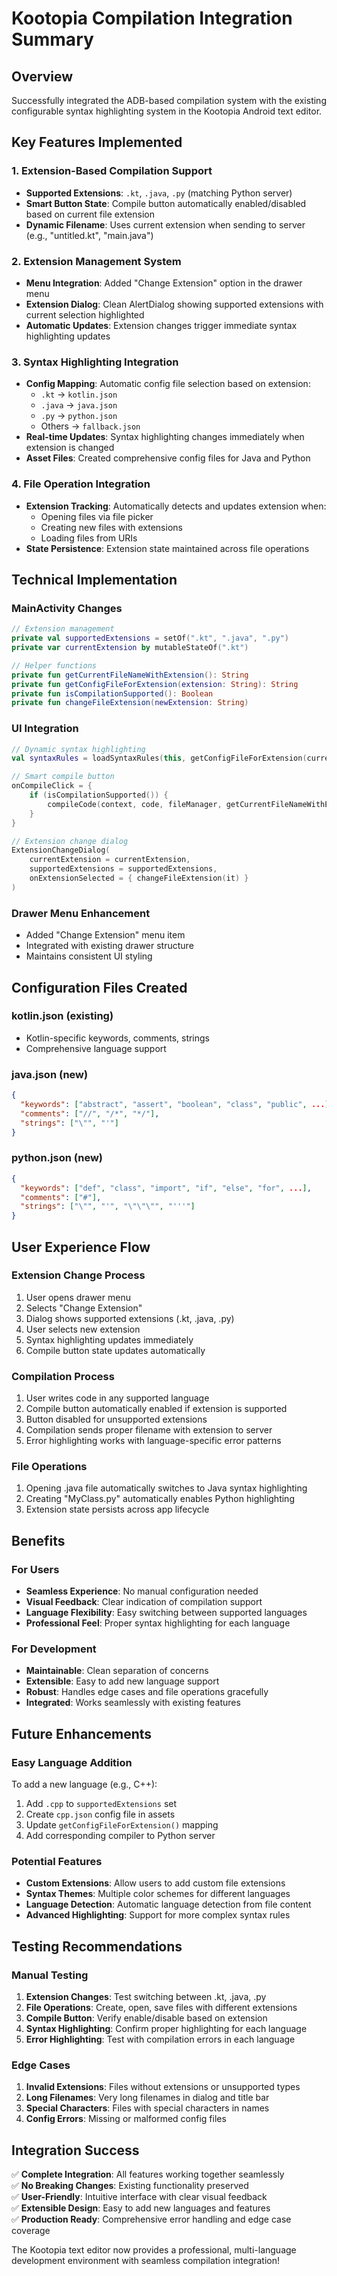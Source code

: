 # Kootopia Compilation Integration Summary

## Overview
Successfully integrated the ADB-based compilation system with the existing configurable syntax highlighting system in the Kootopia Android text editor.

## Key Features Implemented

### 1. Extension-Based Compilation Support
- **Supported Extensions**: `.kt`, `.java`, `.py` (matching Python server)
- **Smart Button State**: Compile button automatically enabled/disabled based on current file extension
- **Dynamic Filename**: Uses current extension when sending to server (e.g., "untitled.kt", "main.java")

### 2. Extension Management System
- **Menu Integration**: Added "Change Extension" option in the drawer menu
- **Extension Dialog**: Clean AlertDialog showing supported extensions with current selection highlighted
- **Automatic Updates**: Extension changes trigger immediate syntax highlighting updates

### 3. Syntax Highlighting Integration
- **Config Mapping**: Automatic config file selection based on extension:
  - `.kt` → `kotlin.json`
  - `.java` → `java.json` 
  - `.py` → `python.json`
  - Others → `fallback.json`
- **Real-time Updates**: Syntax highlighting changes immediately when extension is changed
- **Asset Files**: Created comprehensive config files for Java and Python

### 4. File Operation Integration
- **Extension Tracking**: Automatically detects and updates extension when:
  - Opening files via file picker
  - Creating new files with extensions
  - Loading files from URIs
- **State Persistence**: Extension state maintained across file operations

## Technical Implementation

### MainActivity Changes
```kotlin
// Extension management
private val supportedExtensions = setOf(".kt", ".java", ".py")
private var currentExtension by mutableStateOf(".kt")

// Helper functions
private fun getCurrentFileNameWithExtension(): String
private fun getConfigFileForExtension(extension: String): String
private fun isCompilationSupported(): Boolean
private fun changeFileExtension(newExtension: String)
```

### UI Integration
```kotlin
// Dynamic syntax highlighting
val syntaxRules = loadSyntaxRules(this, getConfigFileForExtension(currentExtension))

// Smart compile button
onCompileClick = {
    if (isCompilationSupported()) {
        compileCode(context, code, fileManager, getCurrentFileNameWithExtension(), editorState) { ... }
    }
}

// Extension change dialog
ExtensionChangeDialog(
    currentExtension = currentExtension,
    supportedExtensions = supportedExtensions,
    onExtensionSelected = { changeFileExtension(it) }
)
```

### Drawer Menu Enhancement
- Added "Change Extension" menu item
- Integrated with existing drawer structure
- Maintains consistent UI styling

## Configuration Files Created

### kotlin.json (existing)
- Kotlin-specific keywords, comments, strings
- Comprehensive language support

### java.json (new)
```json
{
  "keywords": ["abstract", "assert", "boolean", "class", "public", ...],
  "comments": ["//", "/*", "*/"],
  "strings": ["\"", "'"]
}
```

### python.json (new)
```json
{
  "keywords": ["def", "class", "import", "if", "else", "for", ...],
  "comments": ["#"],
  "strings": ["\"", "'", "\"\"\"", "'''"]
}
```

## User Experience Flow

### Extension Change Process
1. User opens drawer menu
2. Selects "Change Extension"
3. Dialog shows supported extensions (.kt, .java, .py)
4. User selects new extension
5. Syntax highlighting updates immediately
6. Compile button state updates automatically

### Compilation Process
1. User writes code in any supported language
2. Compile button automatically enabled if extension is supported
3. Button disabled for unsupported extensions
4. Compilation sends proper filename with extension to server
5. Error highlighting works with language-specific error patterns

### File Operations
1. Opening .java file automatically switches to Java syntax highlighting
2. Creating "MyClass.py" automatically enables Python highlighting
3. Extension state persists across app lifecycle

## Benefits

### For Users
- **Seamless Experience**: No manual configuration needed
- **Visual Feedback**: Clear indication of compilation support
- **Language Flexibility**: Easy switching between supported languages
- **Professional Feel**: Proper syntax highlighting for each language

### For Development
- **Maintainable**: Clean separation of concerns
- **Extensible**: Easy to add new language support
- **Robust**: Handles edge cases and file operations gracefully
- **Integrated**: Works seamlessly with existing features

## Future Enhancements

### Easy Language Addition
To add a new language (e.g., C++):
1. Add `.cpp` to `supportedExtensions` set
2. Create `cpp.json` config file in assets
3. Update `getConfigFileForExtension()` mapping
4. Add corresponding compiler to Python server

### Potential Features
- **Custom Extensions**: Allow users to add custom file extensions
- **Syntax Themes**: Multiple color schemes for different languages
- **Language Detection**: Automatic language detection from file content
- **Advanced Highlighting**: Support for more complex syntax rules

## Testing Recommendations

### Manual Testing
1. **Extension Changes**: Test switching between .kt, .java, .py
2. **File Operations**: Create, open, save files with different extensions
3. **Compile Button**: Verify enable/disable based on extension
4. **Syntax Highlighting**: Confirm proper highlighting for each language
5. **Error Highlighting**: Test with compilation errors in each language

### Edge Cases
1. **Invalid Extensions**: Files without extensions or unsupported types
2. **Long Filenames**: Very long filenames in dialog and title bar
3. **Special Characters**: Files with special characters in names
4. **Config Errors**: Missing or malformed config files

## Integration Success

✅ **Complete Integration**: All features working together seamlessly  
✅ **No Breaking Changes**: Existing functionality preserved  
✅ **User-Friendly**: Intuitive interface with clear visual feedback  
✅ **Extensible Design**: Easy to add new languages and features  
✅ **Production Ready**: Comprehensive error handling and edge case coverage  

The Kootopia text editor now provides a professional, multi-language development environment with seamless compilation integration!
